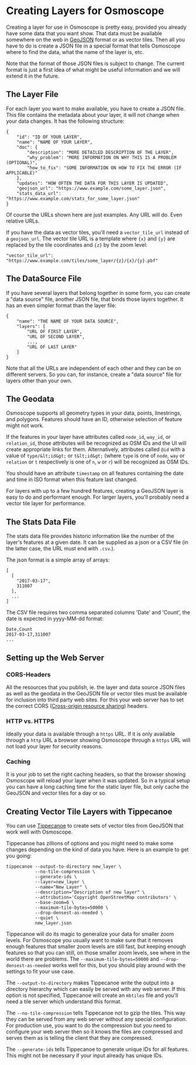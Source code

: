 
# Creating Layers for Osmoscope

Creating a layer for use in Osmoscope is pretty easy, provided you already have
some data that you want show. That data must be available somewhere on the web
in [GeoJSON](http://geojson.org/) format or as vector tiles. Then all you have
to do is create a JSON file in a special format that tells Osmoscope where to
find the data, what the name of the layer is, etc.

Note that the format of those JSON files is subject to change. The current
format is just a first idea of what might be useful information and we will
extend it in the future.

## The Layer File

For each layer you want to make available, you have to create a JSON file. This
file contains the metadata about your layer, it will not change when your data
changes. It has the following structure:

```
{
    "id": "ID OF YOUR LAYER",
    "name": "NAME OF YOUR LAYER",
    "doc": {
        "description": "MORE DETAILED DESCRIPTION OF THE LAYER",
        "why_problem": "MORE INFORMATION ON WHY THIS IS A PROBLEM (OPTIONAL)",
        "how_to_fix": "SOME INFORMATION ON HOW TO FIX THE ERROR (IF APPLICABLE)"
    },
    "updates": "HOW OFTEN THE DATA FOR THIS LAYER IS UPDATED",
    "geojson_url": "https://www.example.com/some_layer.json",
    "stats_data_url": "https://www.example.com/stats_for_some_layer.json"
}
```

Of course the URLs shown here are just examples. Any URL will do. Even relative URLs.

If you have the data as vector tiles, you'll need a `vector_tile_url` instead
of a `geojson_url`. The vector tile URL is a template where `{x}` and `{y}` are
replaced by the tile coordinates and `{z}` by the zoom level:

```
"vector_tile_url": "https://www.example.com/tiles/some_layer/{z}/{x}/{y}.pbf"
```

## The DataSource File

If you have several layers that belong together in some form, you can create
a "data source" file, another JSON file, that binds those layers together.
It has an even simpler format than the layer file:

```
{
    "name": "THE NAME OF YOUR DATA SOURCE",
    "layers": [
        "URL OF FIRST LAYER",
        "URL OF SECOND LAYER",
        ...,
        "URL OF LAST LAYER"
    ]
}
```

Note that all the URLs are independent of each other and they can be on
different servers. So you can, for instance, create a "data source" file for
layers other than your own.

## The Geodata

Osmoscope supports all geometry types in your data, points, linestrings, and
polygons. Features should have an ID, otherwise selection of feature might
not work.

If the features in your layer have attributes called `node_id`, `way_id`, or
`relation_id`, those attributes will be recognized as OSM IDs and the UI will
create appropriate links for them. Alternatively, attributes called `@id` with 
a value of `type/&lt;id&gt;` or `t&lt;id&gt;` (where `type` is one of `node`, 
`way` or `relation` or `t` respectively is one of `n`, `w` or `r`) will be 
recognized as OSM IDs.

You should have an attribute `timestamp` on all features containing the date
and time in ISO format when this feature last changed.

For layers with up to a few hundred features, creating a GeoJSON layer is
easy to do and performant enough. For larger layers, you'll probably need
a vector tile layer for performance.

## The Stats Data File
The stats data file provides historic information like the number of the layer's features at a given date. It can be supplied as a json or a CSV file (in the latter case, the URL must end with `.csv`.).

The json format is a simple array of arrays:
```
[
  [
    "2017-03-17",
    311007
  ],
  ...
]
```

The CSV file requires two comma separated columns 'Date' and 'Count', the date is expected in yyyy-MM-dd format:
```
Date,Count
2017-03-17,311007
...
```


## Setting up the Web Server

### CORS-Headers

All the resources that you publish, ie. the layer and data source JSON files
as well as the geodata in the GeoJSON file or vector tiles must be available
for inclusion into third party web sites. For this your web server has to set
the correct CORS ([Cross-origin resource
sharing](https://en.wikipedia.org/wiki/Cross-origin_resource_sharing)) headers.

### HTTP vs. HTTPS

Ideally your data is available through a `https` URL. If it is only available
through a `http` URL a browser showing Osmoscope through a `https` URL will
not load your layer for security reasons.

### Caching

It is your job to set the right caching headers, so that the browser showing
Osmoscope will reload your layer when it was updated. So in a typical setup
you can have a long caching time for the static layer file, but only cache the
GeoJSON and vector tiles for a day or so.

## Creating Vector Tile Layers with Tippecanoe

You can use [Tippecanoe](https://github.com/mapbox/tippecanoe) to create
sets of vector tiles from GeoJSON that work well with Osmoscope.

Tippecanoe has zillions of options and you might need to make some changes
depending on the kind of data you have. Here is an example to get you going:

```
tippecanoe --output-to-directory new_layer \
           --no-tile-compression \
           --generate-ids \
           --layer=new_layer \
           --name="New Layer" \
           --description="Description of new layer" \
           --attribution='Copyright OpenStreetMap contributors' \
           --base-zoom=6 \
           --maximum-tile-bytes=50000 \
           --drop-densest-as-needed \
           --quiet \
           new_layer.json
```

Tippecanoe will do its magic to generalize your data for smaller zoom levels.
For Osmoscope you usually want to make sure that it removes enough features
that smaller zoom levels are still fast, but keeping enough features so that
you can still, on those smaller zoom levels, see where in the world there are
problems. The `--maximum-tile-bytes=50000` and `--drop-densest-as-needed`
works well for this, but you should play around with the settings to fit your
use case.

The `--output-to-directory` makes Tippecanoe write the output into a directory
hierarchy which can easily be served with any web server. If this option is
not specified, Tippecanoe will create an `mbtiles` file and you'll need a
tile server which understand this format.

The `--no-tile-compression` tells Tippecanoe not to gzip the tiles. This way
they can be served from any web server without any special configuration. For
production use, you want to do the compression but you need to configure your
web server then so it knows the files are compressed and serves them as is
telling the client that they are compressed.

The `--generate-ids` tells Tippecanoe to generate unique IDs for all features.
This might not be necessary if your input already has unique IDs.

